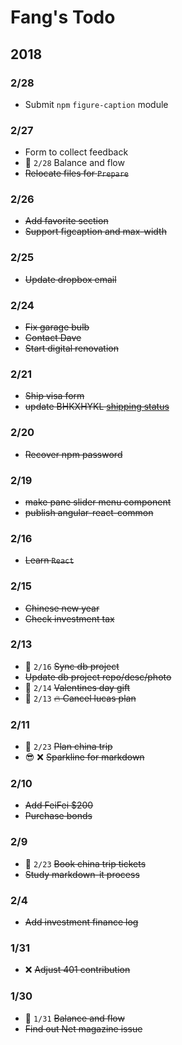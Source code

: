 # Fang's Todo

## 2018

### 2/28
- Submit `npm` `figure-caption` module

### 2/27

- Form to collect feedback
- :date: `2/28` Balance and flow
- ~~Relocate files for `Prepare`~~

### 2/26

- ~~Add favorite section~~
- ~~Support figcaption and max-width~~

### 2/25

- ~~Update dropbox email~~

### 2/24

- ~~Fix garage bulb~~
- ~~Contact Dave~~
- ~~Start digital renovation~~

### 2/21

- ~~Ship visa form~~
- ~~update BHKXHYKL [shipping status](https://www.visamailservice.com/status-tracking/)~~

### 2/20

- ~~Recover npm password~~

### 2/19

- ~~make pane slider menu component~~
- ~~publish angular-react-common~~

### 2/16

- ~~Learn `React`~~

### 2/15

- ~~Chinese new year~~
- ~~Check investment tax~~

### 2/13

- :date: `2/16` ~~Sync db project~~
- ~~Update db project repo/desc/photo~~
- :date: `2/14` ~~Valentines day gift~~
- :date: `2/13` ~~:fire: Cancel lucas plan~~

### 2/11

- :date: `2/23` ~~Plan china trip~~
- :sunglasses: :x: ~~Sparkline for markdown~~

### 2/10

- ~~Add FeiFei $200~~
- ~~Purchase bonds~~

### 2/9

- :date: `2/23` ~~Book china trip tickets~~
- ~~Study markdown-it process~~

### 2/4

- ~~Add investment finance log~~

### 1/31

- :x: ~~Adjust 401 contribution~~

### 1/30

- :date: `1/31` ~~Balance and flow~~
- ~~Find out Net magazine issue~~
